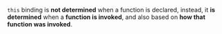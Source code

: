 `this` binding is **not determined** when a function is declared, 
instead, 
it **is determined** when a __function is invoked__, and 
also based on __how that function was invoked__.
